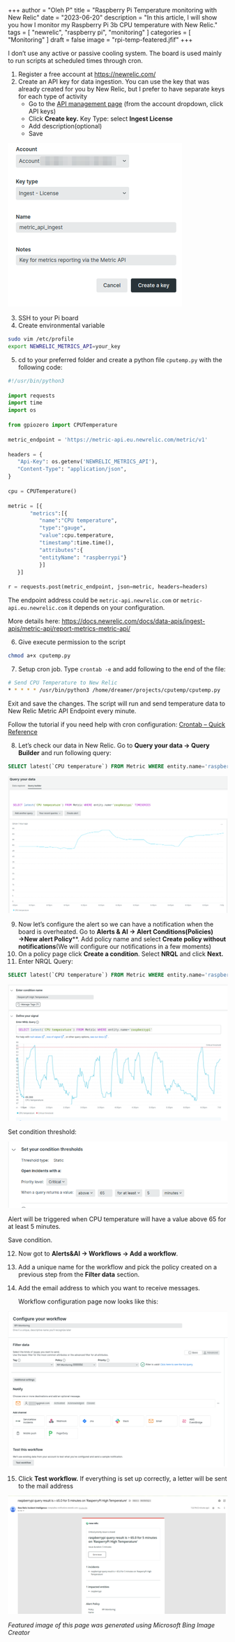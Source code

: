 +++
author = "Oleh P"
title = "Raspberry Pi Temperature monitoring with New Relic"
date = "2023-06-20"
description = "In this article, I will show you how I monitor my Raspberry Pi 3b CPU temperature with New Relic."
tags = [
    "newrelic",
    "raspberry pi",
    "monitoring"
]
categories = [
    "Monitoring"
]
draft = false
image = "rpi-temp-featered.jfif"
+++

I don’t use any active or passive cooling system. The board is used mainly to run scripts at scheduled times through cron.

1. Register a free account at https://newrelic.com/
2. Create an API key for data ingestion. You can use the key that was already created for you by New Relic, but I prefer to have separate keys for each type of activity
    - Go to the [API management page](https://one.newrelic.com/api-keys) (from the account dropdown, click API keys)
    - Click **Create key.** Key Type: select **Ingest License**
    - Add description(optional)
    - Save

![](img/01-api-key.png)      

3. SSH to your Pi board
4. Create environmental variable
```bash
sudo vim /etc/profile
export NEWRELIC_METRICS_API=your_key
```
    
5. cd to your preferred folder and create a python file `cputemp.py` with the following code:
    
 ```python
#!/usr/bin/python3
    
import requests
import time
import os
    
from gpiozero import CPUTemperature

metric_endpoint = 'https://metric-api.eu.newrelic.com/metric/v1'

headers = {
    "Api-Key": os.getenv('NEWRELIC_METRICS_API'),
    "Content-Type": "application/json",
}

cpu = CPUTemperature()

metric = [{
        "metrics":[{
           "name":"CPU temperature",
           "type":"gauge",
           "value":cpu.temperature,
           "timestamp":time.time(),
           "attributes":{
           "entityName": "raspberrypi"}
           }]
    }]

r = requests.post(metric_endpoint, json=metric, headers=headers)
```

The endpoint address could be `metric-api.newrelic.com` or `metric-api.eu.newrelic.com` it depends on your configuration.
    
More details here: https://docs.newrelic.com/docs/data-apis/ingest-apis/metric-api/report-metrics-metric-api/
    
6. Give execute permission to the script
    
```bash
chmod a+x cputemp.py
```
    
7. Setup cron job. Type `crontab -e` and add following to the end of the file:
    
```bash
# Send CPU Temperature to New Relic
* * * * * /usr/bin/python3 /home/dreamer/projects/cputemp/cputemp.py
```

Exit and save the changes. The script will run and send temperature data to New Relic Metric API Endpoint every minute.

Follow the tutorial if you need help with cron configuration: [Crontab – Quick Reference](https://www.adminschoice.com/crontab-quick-reference)
    
8. Let’s check our data in New Relic. Go to **Query your data → Query Builder**  and run following query:
    
```sql
SELECT latest(`CPU temperature`) FROM Metric WHERE entity.name='raspberrypi' TIMESERIES
```
    
![](img/02-temp-chart.png)
    
9. Now let’s configure the alert so we can have a notification when the board is overheated. Go to **Alerts & AI → Alert Conditions(Policies) →New alert Policy****. Add policy name and select **Create policy without notifications**(We will configure our notifications in a few moments)
10. On a policy page click **Create a condition**. Select **NRQL** and click **Next.**
11. Enter NRQL Query:
    
```sql
SELECT latest(`CPU temperature`) FROM Metric WHERE entity.name='raspberrypi'
```

![](img/03-alert-query.png)
    
Set condition threshold:
    
![](img/04-alert-threshold.png)
    
Alert will be triggered when CPU temperature will have a value above 65 for at least 5 minutes.
    
Save condition.
    
12. Now got to **Alerts&AI → Workflows → Add a workflow**.
13. Add a unique name for the workflow and pick the policy created on a previous step from the **Filter data** section.
14. Add the email address to which you want to receive messages. 
    
    Workflow configuration page now looks like this:
    
![](img/05-workflow-config.png)
    
15. Click **Test workflow.** If everything is set up correctly, a letter will be sent to the mail address
    
![](img/06-workflow-test.png)


*Featured image of this page was generated using Microsoft Bing Image Creator*
